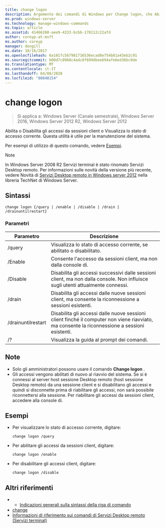 ```yaml
---
title: change logon
description: Argomento dei comandi di Windows per Change logon, che Abilita o Disabilita gli accessi da sessioni client o Visualizza lo stato di accesso corrente.
ms.prod: windows-server
ms.technology: manage-windows-commands
ms.topic: article
ms.assetid: 41466260-aee9-4333-bcb6-178112c22afd
author: coreyp-at-msft
ms.author: coreyp
manager: dongill
ms.date: 10/16/2017
ms.openlocfilehash: 6a101fc567981716536ecad8e754b81a43eb2c91
ms.sourcegitcommit: b00d7c8968c4adc8f699dbee694afe6ed36bc9de
ms.translationtype: MT
ms.contentlocale: it-IT
ms.lasthandoff: 04/08/2020
ms.locfileid: "80848154"
---
```

# <a name="change-logon"></a>change logon

> Si applica a: Windows Server (Canale semestrale), Windows Server 2016, Windows Server 2012 R2, Windows Server 2012

Abilita o Disabilita gli accessi da sessioni client o Visualizza lo stato di accesso corrente. Questa utilità è utile per la manutenzione del sistema.

Per esempi di utilizzo di questo comando, vedere [Esempi](#BKMK_examples).

> [!NOTE]
> In Windows Server 2008 R2 Servizi terminal è stato rinomato Servizi Desktop remoto. Per informazioni sulle novità della versione più recente, vedere Novità di [Servizi Desktop remoto in Windows server 2012](https://technet.microsoft.com/library/hh831527) nella libreria TechNet di Windows Server.

## <a name="syntax"></a>Sintassi
```
change logon {/query | /enable | /disable | /drain | /drainuntilrestart}
```
### <a name="parameters"></a>Parametri

|     Parametro      |                                                       Descrizione                                                        |
|--------------------|--------------------------------------------------------------------------------------------------------------------------|
|       /query       |                             Visualizza lo stato di accesso corrente, se abilitato o disabilitato.                              |
|      /Enable       |                              Consente l'accesso da sessioni client, ma non dalla console di.                              |
|      /Disable      |  Disabilita gli accessi successivi dalle sessioni client, ma non dalla console. Non influisce sugli utenti attualmente connessi.   |
|       /drain       |                 Disabilita gli accessi dalle nuove sessioni client, ma consente la riconnessione a sessioni esistenti.                 |
| /drainuntilrestart | Disabilita gli accessi dalle nuove sessioni client finché il computer non viene riavviato, ma consente la riconnessione a sessioni esistenti. |
|         /?         |                                           Visualizza la guida al prompt dei comandi.                                           |

## <a name="remarks"></a>Note
- Solo gli amministratori possono usare il comando **Change logon** .
- Gli accessi vengono abilitati di nuovo al riavvio del sistema. Se si è connessi al server host sessione Desktop remoto (host sessione Desktop remoto) da una sessione client e si disabilitano gli accessi e quindi si disconnette prima di riabilitare gli accessi, non sarà possibile riconnettersi alla sessione. Per riabilitare gli accessi da sessioni client, accedere alla console di.

## <a name="examples"></a><a name=BKMK_examples></a>Esempi

- Per visualizzare lo stato di accesso corrente, digitare:
  ```
  change logon /query
  ```
- Per abilitare gli accessi da sessioni client, digitare:
  ```
  change logon /enable
  ```
- Per disabilitare gli accessi client, digitare:
  ```
  change logon /disable
  ```
  
## <a name="additional-references"></a>Altri riferimenti
- - [Indicazioni generali sulla sintassi della riga di comando](command-line-syntax-key.md)
- [change](change.md)
- [Informazioni di riferimento sui comandi di Servizi Desktop remoto (Servizi terminal)](remote-desktop-services-terminal-services-command-reference.md)
